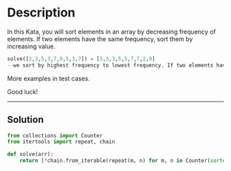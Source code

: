 # Description

In this Kata, you will sort elements in an array by decreasing frequency of elements. If two elements have the same frequency, sort them by increasing value.

```py
solve([2,3,5,3,7,9,5,3,7]) = [3,3,3,5,5,7,7,2,9]
--we sort by highest frequency to lowest frequency. If two elements have same frequency, we sort by increasing value
```

More examples in test cases.

Good luck!

---

## Solution

```py
from collections import Counter
from itertools import repeat, chain

def solve(arr):
    return [*chain.from_iterable(repeat(m, n) for m, n in Counter(sorted(arr)).most_common())]
```
